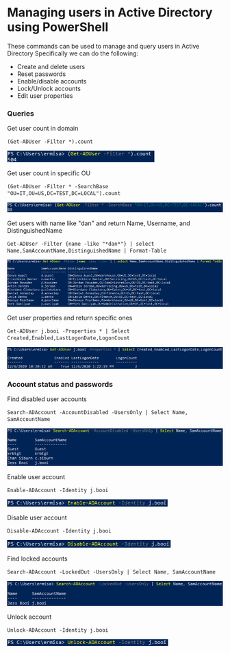 # Managing users in Active Directory using PowerShell

These commands can be used to manage and query users in Active Directory
Specifically we can do the following:
- Create and delete users
- Reset passwords
- Enable/disable accounts
- Lock/Unlock accounts
- Edit user properties


### Queries
Get user count in domain
```
(Get-ADUser -Filter *).count
```
![](/UserCommands/images/UserCount.png)

Get user count in specific OU
```
(Get-ADUser -Filter * -SearchBase "OU=IT,OU=US,DC=TEST,DC=LOCAL").count
```
![](/UserCommands/images/OUcount.png)

Get users with name like "dan" and return Name, Username, and DistinguishedName
```
Get-ADUser -Filter {name -like "*dan*"} | select Name,SamAccountName,DistinguishedName | Format-Table
```
![](/UserCommands/images/UsersLike.png)

Get user properties and return specific ones
```
Get-ADUser j.booi -Properties * | Select Created,Enabled,LastLogonDate,LogonCount
```
![](/UserCommands/images/UserProperties.png)


### Account status and passwords
Find disabled user accounts
```
Search-ADAccount -AccountDisabled -UsersOnly | Select Name, SamAccountName
```
![](/UserCommands/images/FindDisabled.png)

Enable user account
```
Enable-ADAccount -Identity j.booi
```
![](/UserCommands/images/EnableAccount.png)

Disable user account
```
Disable-ADAccount -Identity j.booi
```
![](/UserCommands/images/DisableAccount.png)

Find locked accounts
```
Search-ADAccount -LockedOut -UsersOnly | Select Name, SamAccountName
```
![](/UserCommands/images/Locked.png)

Unlock account
```
Unlock-ADAccount -Identity j.booi
```
![](/UserCommands/images/Unlocked.png)

